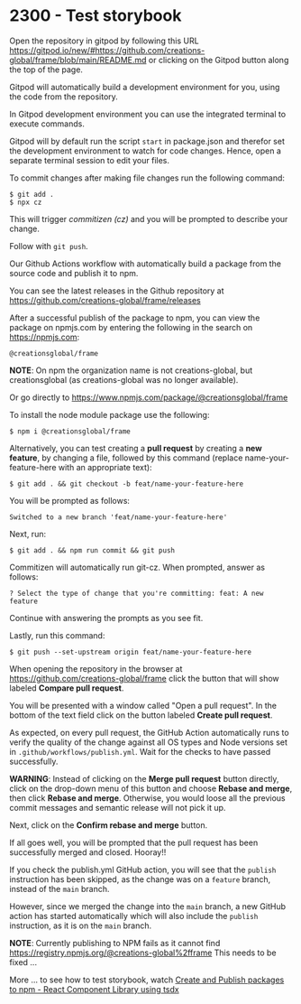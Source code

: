 # 2300 - Test storybook

Open the repository in gitpod by following this URL https://gitpod.io/new/#https://github.com/creations-global/frame/blob/main/README.md or clicking on the Gitpod button along the top of the page.

Gitpod will automatically build a development environment for you, using the code from the repository.

In Gitpod development environment you can use the integrated terminal to execute commands.

Gitpod will by default run the script ```start``` in package.json and therefor set the development environment to watch for code changes. Hence, open a separate terminal session to edit your files.

To commit changes after making file changes run the following command:

```
$ git add .
$ npx cz
```

This will trigger *commitizen (cz)* and you will be prompted to describe your change. 

Follow with ```git push```.

Our Github Actions workflow with automatically build a package from the source code and publish it to npm.

You can see the latest releases in the Github repository at https://github.com/creations-global/frame/releases

After a successful publish of the package to npm, you can view the package on npmjs.com by entering the following in the search on https://npmjs.com:

```
@creationsglobal/frame
```

**NOTE**: On npm the organization name is not creations-global, but creationsglobal (as creations-global was no longer available).

Or go directly to https://www.npmjs.com/package/@creationsglobal/frame

To install the node module package use the following:

```
$ npm i @creationsglobal/frame
```

Alternatively, you can test creating a **pull request** by creating a **new feature**, by changing a file, followed by this command (replace name-your-feature-here with an appropriate text):

```
$ git add . && git checkout -b feat/name-your-feature-here
```

You will be prompted as follows:

```
Switched to a new branch 'feat/name-your-feature-here'
```

Next, run:

```
$ git add . && npm run commit && git push
```

Commitizen will automatically run git-cz. When prompted, answer as follows:

```
? Select the type of change that you're committing: feat: A new feature
```

Continue with answering the prompts as you see fit.

Lastly, run this command:

```
$ git push --set-upstream origin feat/name-your-feature-here
```

When opening the repository in the browser at https://github.com/creations-global/frame click the button that will show labeled **Compare pull request**.

You will be presented with a window called "Open a pull request". In the bottom of the text field click on the button labeled **Create pull request**.

As expected, on every pull request, the GitHub Action automatically runs to verify the quality of the change against all OS types and Node versions set in ```.github/workflows/publish.yml```. Wait for the checks to have passed successfully.

**WARNING**: Instead of clicking on the **Merge pull request** button directly, click on the drop-down menu of this button and choose **Rebase and merge**, then click **Rebase and merge**. Otherwise, you would loose all the previous commit messages and semantic release will not pick it up.

Next, click on the **Confirm rebase and merge** button.

If all goes well, you will be prompted that the pull request has been successfully merged and closed. Hooray!!

If you check the publish.yml GitHub action, you will see that the ```publish``` instruction has been skipped, as the change was on a ```feature``` branch, instead of the ```main``` branch.

However, since we merged the change into the ```main``` branch, a new GitHub action has started automatically which will also include the ```publish``` instruction, as it is on the ```main``` branch.

**NOTE**: Currently publishing to NPM fails as it cannot find https://registry.npmjs.org/@creations-global%2fframe  This needs to be fixed ...

More ... to see how to test storybook, watch [Create and Publish packages to npm - React Component Library using tsdx](https://www.youtube.com/watch?v=aVFasPXkyRE)
